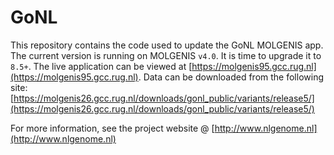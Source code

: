 # GoNL

This repository contains the code used to update the GoNL MOLGENIS app. The current version is running on MOLGENIS `v4.0`. It is time to upgrade it to `8.5+`. The live application can be viewed at [https://molgenis95.gcc.rug.nl](https://molgenis95.gcc.rug.nl). Data can be downloaded from the following site: [https://molgenis26.gcc.rug.nl/downloads/gonl_public/variants/release5/](https://molgenis26.gcc.rug.nl/downloads/gonl_public/variants/release5/)

For more information, see the project website @ [http://www.nlgenome.nl](http://www.nlgenome.nl)
